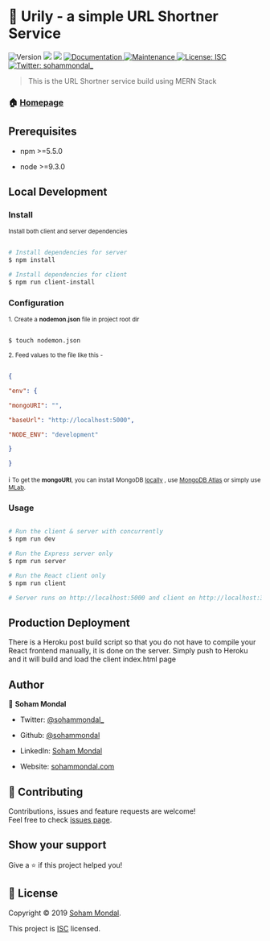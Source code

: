 
  

<h1>🔗 Urily - a simple URL Shortner Service</h1>

  

<p>

  

<img  alt="Version"  src="https://img.shields.io/npm/v/server.svg">

  

<img  src="https://img.shields.io/badge/npm-%3E%3D5.5.0-blue.svg"  />

  

<img  src="https://img.shields.io/badge/node-%3E%3D9.3.0-blue.svg"  />

  

<a  href="https://github.com/sohammondal/url_shortner#readme">

  

<img  alt="Documentation"  src="https://img.shields.io/badge/documentation-yes-brightgreen.svg"  target="_blank"  />

  

</a>

  

<a  href="https://github.com/sohammondal/url_shortner/graphs/commit-activity">

  

<img  alt="Maintenance"  src="https://img.shields.io/badge/Maintained%3F-yes-green.svg"  target="_blank"  />

  

</a>

  

<a  href="https://github.com/sohammondal/url_shortner/blob/master/LICENSE">

  

<img  alt="License: ISC"  src="https://img.shields.io/badge/License-ISC-yellow.svg"  target="_blank"  />

  

</a>

  

<a  href="https://twitter.com/soham_sm_mondal">

  

<img  alt="Twitter: sohammondal_"  src="https://img.shields.io/twitter/follow/sohammondal_.svg?style=social"  target="_blank"  />

  

</a>

  

</p>

  

  

> This is the URL Shortner service build using MERN Stack

  

  

### 🏠 [Homepage](http://urily.sohammondal.com)

  

  

## Prerequisites

  

  

- npm >=5.5.0

  

- node >=9.3.0

  

  

## Local Development

  

### Install

<small> Install both client and server dependencies </small>

  

```bash

# Install dependencies for server
$ npm install

# Install dependencies for client
$ npm run client-install

```

  

### Configuration

  

<small> 1. Create a **nodemon.json** file in project root dir </small>

  

```bash

$ touch nodemon.json

```

  

<small> 2. Feed values to the file like this - </small>

  

```json

{

"env": {

"mongoURI": "",

"baseUrl": "http://localhost:5000",

"NODE_ENV": "development"

}

}

```

  

:information_source: <small> To get the **mongoURI**, you can install MongoDB [locally](https://docs.mongodb.com/manual/installation/) , use [MongoDB Atlas](https://docs.atlas.mongodb.com/getting-started/) or simply use [MLab](https://mlab.com/).</small>

  
  

### Usage

  

```bash

# Run the client & server with concurrently
$ npm run dev

# Run the Express server only
$ npm run server

# Run the React client only
$ npm run client

# Server runs on http://localhost:5000 and client on http://localhost:3000

```

  

## Production Deployment

There is a Heroku post build script so that you do not have to compile your React frontend manually, it is done on the server. Simply push to Heroku and it will build and load the client index.html page

  

## Author

  

  

👤 **Soham Mondal**

  

  

* Twitter: [@sohammondal_](https://twitter.com/sohammondal_)

  

* Github: [@sohammondal](https://github.com/sohammondal)

  

* LinkedIn: [Soham Mondal](https://www.linkedin.com/in/soham-sm-mondal/)
* Website: [sohammondal.com](https://sohammondal.com)

  

  

## 🤝 Contributing

  

  

Contributions, issues and feature requests are welcome!<br  />Feel free to check [issues page](https://github.com/sohammondal/url_shortner/issues).

  

  

## Show your support

  

  

Give a ⭐️ if this project helped you!

  

  

## 📝 License

  

  

Copyright © 2019 [Soham Mondal](https://github.com/sohammondal).<br  />

  

This project is [ISC](https://github.com/sohammondal/url_shortner/blob/master/LICENSE) licensed.
